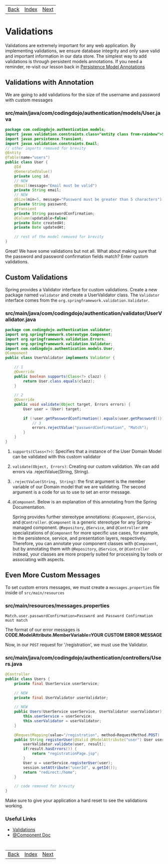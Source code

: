 <table width="100%">
    <tr>
        <td><a href="">Back</a></td>
        <td><a href="../../Index.md">Index</a></td>
        <td><a href="">Next</a></td>
    </tr>
</table>

#

#   Validations


Validations are extremely important for any web application. By implementing validations, we ensure database integrity and only save valid and important information in our data store. The simplest way to add validations is through persistent models annotations. If you need a reminder, re-visit our lesson back in [Persistence Model Annotations](./../002_Spring_Data_I/002_JPA.md)

##  __Validations with Annotation__
We are going to add validations for the size of the username and password with custom messages

### __src/main/java/com/codingdojo/authentication/models/User.java__
```java
package com.codingdojo.authentication.models;
import javax.validation.constraints.class="entity class from-rainbow">Size;
import javax.persistence.Transient;
import javax.validation.constraints.Email;
// other imports removed for brevity
@Entity
@Table(name="users")
public class User {
    @Id
    @GeneratedValue()
    private Long id;
    // NEW
    @Email(message="Email must be valid")
    private String email;
    // NEW
    @Size(min=5, message="Password must be greater than 5 characters")
    private String password;
    @Transient
    private String passwordConfirmation;
    @Column(updatable=false)
    private Date createdAt;
    private Date updatedAt;
    
    // rest of the model removed for brevity
}
```
Great! We have some validations but not all. What about making sure that the password and password confirmation fields match? Enter custom validations.

##  __Custom Validations__
Spring provides a Validator interface for custom validations. Create a new package named `validator` and create a UserValidator class. The `Validator` interface comes from the `org.springframework.validation.Validator`.

### __src/main/java/com/codingdojo/authentication/validator/UserValidator.java__
```java
package com.codingdojo.authentication.validator;
import org.springframework.stereotype.Component;
import org.springframework.validation.Errors;
import org.springframework.validation.Validator;
import com.codingdojo.authentication.models.User;
@Component
public class UserValidator implements Validator {
    
    // 1
    @Override
    public boolean supports(Class<?> clazz) {
        return User.class.equals(clazz);
    }
    
    // 2
    @Override
    public void validate(Object target, Errors errors) {
        User user = (User) target;
        
        if (!user.getPasswordConfirmation().equals(user.getPassword())) {
            // 3
            errors.rejectValue("passwordConfirmation", "Match");
        }         
    }
}
```
1.   `supports(Class<?>)`: Specifies that a instance of the User Domain Model can be validated with this custom validator
2.  `validate(Object, Errors)`: Creating our custom validation. We can add errors via .rejectValue(String, String).
3.  `.rejectValue(String, String)`: the first argument is the member variable of our Domain model that we are validating. The second argument is a code for us to use to set an error message.
4.  `@Component`. Below is an explanation of this annotating from the Spring Documentation.

    Spring provides further stereotype annotations: `@Component`, `@Service`, and `@Controller`. `@Component` is a generic stereotype for any Spring-managed component. `@Repository`, `@Service`, and `@Controller` are specializations of `@Component` for more specific use cases, for example, in the persistence, service, and presentation layers, respectively. Therefore, you can annotate your component classes with `@Component`, but by annotating them with `@Repository`, `@Service`, or `@Controller` instead, your classes are more properly suited for processing by tools or associating with aspects.
##  __Even More Custom Messages__
To set custom errors messages, we must create a `messages.properties` file inside of `src/main/resources`

### __src/main/resources/messages.properties__
```
Match.user.passwordConfirmation=Password and Password Confirmation must match
```
The format of our error messages is __CODE.ModelAttribute.MemberVariable=YOUR CUSTOM ERROR MESSAGE__

Now, in our `POST` request for '/registration', we must use the Validator.

### __src/main/java/com/codingdojo/authentication/controllers/Users.java__
```java
@Controller
public class Users {
    private final UserService userService;
    
    // NEW
    private final UserValidator userValidator;
    
    // NEW
    public Users(UserService userService, UserValidator userValidator) {
        this.userService = userService;
        this.userValidator = userValidator;
    }
        
    @RequestMapping(value="/registration", method=RequestMethod.POST)
    public String registerUser(@Valid @ModelAttribute("user") User user, BindingResult result, HttpSession session) {
        userValidator.validate(user, result);
        if(result.hasErrors()) {
            return "registrationPage.jsp";
        }
        User u = userService.registerUser(user);
        session.setAttribute("userId", u.getId());
        return "redirect:/home";
    }
    
    // code removed for brevity
}
```
Make sure to give your application a hard reset to see the validations working.

### __Useful Links__
*   [Validations](http://docs.spring.io/autorepo/docs/spring/3.2.x/spring-framework-reference/html/validation.html)
*   [@Component Doc](https://docs.spring.io/spring-framework/docs/current/spring-framework-reference/core.html#beans-stereotype-annotations)

#

[]()
<table width="100%">
    <tr>
        <td><a href="">Back</a></td>
        <td><a href="../../Index.md">Index</a></td>
        <td><a href="">Next</a></td>
    </tr>
</table>